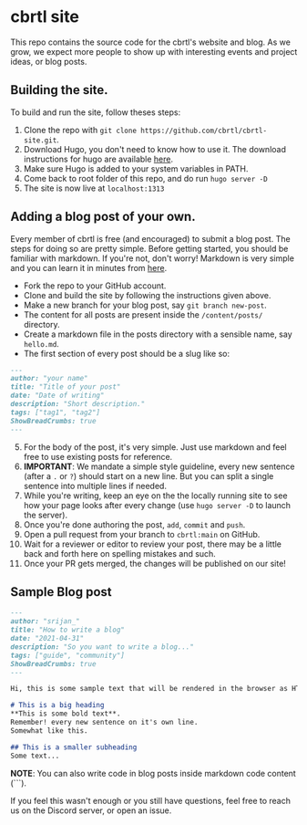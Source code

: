 # cbrtl site
This repo contains the source code for the cbrtl's website and blog.
As we grow, we expect more people to show up with interesting events and project ideas, or blog posts.


## Building the site.
To build and run the site, follow theses steps:
1. Clone the repo with `git clone https://github.com/cbrtl/cbrtl-site.git`.
2. Download Hugo, you don't need to know how to use it. The download instructions for hugo are available [here](https://gohugo.io/getting-started/quick-start/).
3. Make sure Hugo is added to your system variables in PATH.
4. Come back to root folder of this repo, and do run `hugo server -D`
5. The site is now live at `localhost:1313`

## Adding a blog post of your own.
Every member of cbrtl is free (and encouraged) to submit a blog post. The steps for doing so are pretty simple.
Before getting started, you should be familiar with markdown. If you're not, don't worry! Markdown is very simple and
you can learn it in minutes from [here](https://www.markdownguide.org/getting-started/).

- Fork the repo to your GitHub account.
- Clone and build the site by following the instructions given above.
- Make a new branch for your blog post, say `git branch new-post`.
- The content for all posts are present inside the `/content/posts/` directory.
- Create a markdown file in the posts directory with a sensible name, say `hello.md`.
- The first section of every post should be a slug like so:
```markdown
---
author: "your name"
title: "Title of your post"
date: "Date of writing"
description: "Short description."
tags: ["tag1", "tag2"]
ShowBreadCrumbs: true 
---
```

5. For the body of the post, it's very simple. Just use markdown and feel free to use existing posts for reference.
6. **IMPORTANT**: We mandate a simple style guideline, every new sentence (after a `.` or `?`) should start on a new line.
    But you can split a single sentence into multiple lines if needed.
7. While you're writing, keep an eye on the the locally running site to see how your page looks after every change 
   (use `hugo server -D` to launch the server).
8. Once you're done authoring the post, `add`, `commit` and `push`.
9. Open a pull request from your branch to `cbrtl:main` on GitHub.
10. Wait for a reviewer or editor to review your post, there may be a little back and forth here on spelling mistakes and such.
11. Once your PR gets merged, the changes will be published on our site!

## Sample Blog post

```markdown
---
author: "srijan_"
title: "How to write a blog"
date: "2021-04-31"
description: "So you want to write a blog..."
tags: ["guide", "community"]
ShowBreadCrumbs: true 
---

Hi, this is some sample text that will be rendered in the browser as HTML.

# This is a big heading
**This is some bold text**.
Remember! every new sentence on it's own line.
Somewhat like this.

## This is a smaller subheading
Some text...

```

**NOTE**: You can also write code in blog posts inside markdown code content (\`\`\`).

If you feel this wasn't enough or you still have questions, feel free to reach us on the Discord server,
or open an issue.
